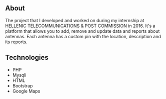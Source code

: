 ## About
The project that I developed and worked on during my internship at HELLENIC TELECOMMUNICATIONS & POST COMMISSION in 2016. It's a platform that allows you to add, remove and update data and reports about antennas. Each antenna has a custom pin with the location, description and its reports.
  
## Technologies

- PHP
- Mysqli
- HTML
- Bootstrap
- Google Maps
